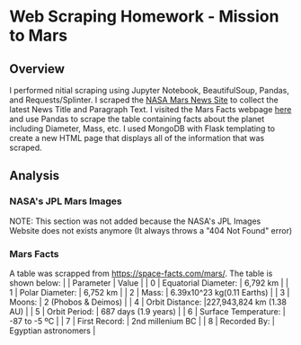 # Web Scraping Homework - Mission to Mars

## Overview

I performed nitial scraping using Jupyter Notebook, BeautifulSoup, Pandas, and Requests/Splinter. I scraped the [NASA Mars News Site](https://mars.nasa.gov/news/) to collect the latest News Title and Paragraph Text. I visited the Mars Facts webpage [here](https://space-facts.com/mars/) and use Pandas to scrape the table containing facts about the planet including Diameter, Mass, etc. I used MongoDB with Flask templating to create a new HTML page that displays all of the information that was scraped.

## Analysis
### NASA's JPL Mars Images
NOTE: This section was not added because the NASA's JPL Images Website does not exists anymore (It always throws a "404 Not Found" error)

### Mars Facts
A table was scrapped from https://space-facts.com/mars/. The table is shown below:
|   | Parameter | Value |
| 0 | Equatorial Diameter: | 6,792 km  |
| 1 | Polar Diameter: | 6,752 km |
| 2 | Mass: | 6.39x10^23 kg(0.11 Earths) |
| 3 | Moons: | 2 (Phobos & Deimos) |
| 4 | Orbit Distance: |227,943,824 km (1.38 AU) |
| 5 | Orbit Period: | 687 days (1.9 years) |
| 6 | Surface Temperature: | -87 to -5 ºC |
| 7 | First Record: | 2nd millenium BC |
| 8 | Recorded By: | Egyptian astronomers |
